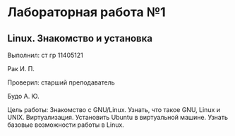 # Лабораторная работа №1
## Linux. Знакомство и установка
Выполнил: ст гр 11405121

Рак И. П.

Проверил: старший преподаватель

Будо А. Ю.

Цель работы: Знакомство с GNU/Linux. Узнать, что такое GNU, Linux и UNIX. Виртуализация. Установить Ubuntu в виртуальной машине. Узнать базовые возможности работы в Linux.

